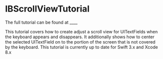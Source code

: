 # IBScrollViewTutorial

The full tutorial can be found at ____

This tutorial covers how to create adjust a scroll view for UITextFields when the keyboard appears and disappears. It additionally shows how to center the selected UITextField on to the portion of the screen that is not covered by the keyboard.  This tutorial is currently up to date for Swift 3.x and Xcode 8.x
